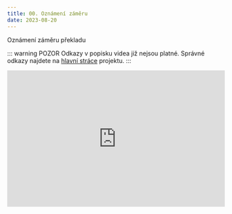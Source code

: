 ```yaml
---
title: 00. Oznámení záměru
date: 2023-08-20
---
```


<PBlogHeader>
Oznámení záměru překladu
</PBlogHeader>

::: warning POZOR
Odkazy v popisku videa již nejsou platné. Správné odkazy najdete na [hlavní stráce](/) projektu.
:::

<div style="display: flex; justify-content: space-around;">
  <iframe
    width="560"
    height="315"
    src="https://www.youtube.com/embed/qHsMyXdXx0w?si=oWsMkIB-gTKDOyq7" title="YouTube video player"
    frameborder="0"
    allow="accelerometer; autoplay; clipboard-write; encrypted-media; gyroscope; picture-in-picture; web-share"
    allowfullscreen>
  </iframe>
</div>
